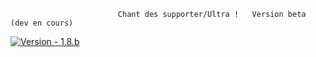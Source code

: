                             Chant des supporter/Ultra !   Version beta (dev en cours)

[![Version - 1.8.b](https://img.shields.io/badge/Version-1.8.b-2c75ff)](https://)

